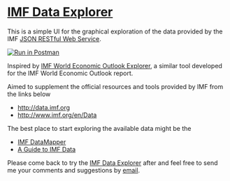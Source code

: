 # [IMF Data Explorer](https://ikounakis.github.io/imf-data-explorer/)
This is a simple UI for the graphical exploration of the data provided by the IMF [JSON RESTful Web Service](http://datahelp.imf.org/knowledgebase/articles/667681-using-json-restful-web-service).

[![Run in Postman](https://run.pstmn.io/button.svg)](https://app.getpostman.com/run-collection/77cac01c477ca812fba2)

Inspired by [IMF World Economic Outlook Explorer](https://github.com/raskoleinonen/raskoleinonen.github.io), a similar tool developed for the IMF World Economic Outlook report.

Aimed to supplement the official resources and tools provided by IMF from the links below
* http://data.imf.org
* http://www.imf.org/en/Data

The best place to start exploring the available data might be the
* [IMF DataMapper](http://www.imf.org/external/datamapper/datasets)
* [A Guide to IMF Data](http://www.imf.org/external/np/ds/matrix.htm)

Please come back to try the [IMF Data Explorer](https://ikounakis.github.io/imf-data-explorer/) after and feel free to send me your comments and suggestions by [email](mailto:johnrhogr@gmail.com).